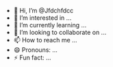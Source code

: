 - 👋 Hi, I’m @Jfdchfdcc
- 👀 I’m interested in ...
- 🌱 I’m currently learning ...
- 💞️ I’m looking to collaborate on ...
- 📫 How to reach me ...
- 😄 Pronouns: ...
- ⚡ Fun fact: ...

<!---
Jfdchfdcc/Jfdchfdcc is a ✨ special ✨ repository because its `README.md` (this file) appears on your GitHub profile.
You can click the Preview link to take a look at your changes.
--->
